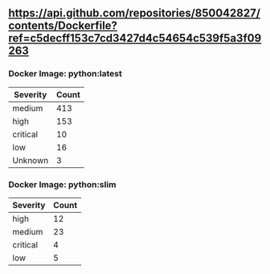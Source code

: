 ## https://api.github.com/repositories/850042827/contents/Dockerfile?ref=c5decff153c7cd3427d4c54654c539f5a3f09263

### Docker Image: python:latest
| Severity | Count |
|----------|-------|
| medium | 413 |
| high | 153 |
| critical | 10 |
| low | 16 |
| Unknown | 3 |

### Docker Image: python:slim
| Severity | Count |
|----------|-------|
| high | 12 |
| medium | 23 |
| critical | 4 |
| low | 5 |